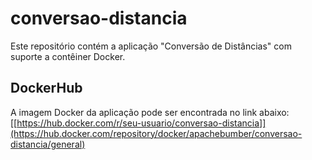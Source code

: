 # conversao-distancia
Este repositório contém a aplicação "Conversão de Distâncias" com suporte a contêiner Docker.

## DockerHub
A imagem Docker da aplicação pode ser encontrada no link abaixo:
[[https://hub.docker.com/r/seu-usuario/conversao-distancia]](https://hub.docker.com/repository/docker/apachebumber/conversao-distancia/general)
